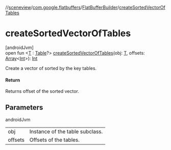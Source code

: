 //[sceneview](../../../index.md)/[com.google.flatbuffers](../index.md)/[FlatBufferBuilder](index.md)/[createSortedVectorOfTables](create-sorted-vector-of-tables.md)

# createSortedVectorOfTables

[androidJvm]\
open fun &lt;[T](create-sorted-vector-of-tables.md) : [Table](../-table/index.md)?&gt; [createSortedVectorOfTables](create-sorted-vector-of-tables.md)(obj: [T](../../com.google.ar.sceneform.rendering/-load-renderable-from-filament-gltf-task/index.md), offsets: [Array](https://kotlinlang.org/api/latest/jvm/stdlib/kotlin/-array/index.html)&lt;[Int](https://kotlinlang.org/api/latest/jvm/stdlib/kotlin/-int/index.html)&gt;): [Int](https://kotlinlang.org/api/latest/jvm/stdlib/kotlin/-int/index.html)

Create a vector of sorted by the key tables.

#### Return

Returns offset of the sorted vector.

## Parameters

androidJvm

| | |
|---|---|
| obj | Instance of the table subclass. |
| offsets | Offsets of the tables. |
